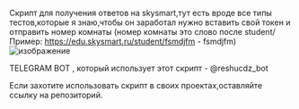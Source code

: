 Скрипт для получения ответов на skysmart,тут есть вроде все типы тестов,которые я знаю,чтобы он заработал нужно вставить свой токен и отправить номер комнаты 
(номер комнаты это слово после student/ Пример: https://edu.skysmart.ru/student/fsmdjfm - fsmdjfm)
![изображение](https://user-images.githubusercontent.com/43171120/149659855-ec775a90-e256-413c-8f39-74fa7e7c30b0.png)

TELEGRAM BOT , который использует этот скрипт - @reshucdz_bot

Если захотите использовать скрипт в своих проектах,оставляйте ссылку на репозиторий.
